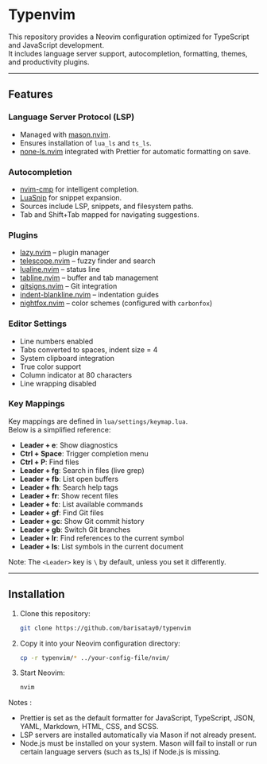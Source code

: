 # Typenvim

This repository provides a Neovim configuration optimized for TypeScript and JavaScript development.  
It includes language server support, autocompletion, formatting, themes, and productivity plugins.

---

## Features

### Language Server Protocol (LSP)
- Managed with [mason.nvim](https://github.com/williamboman/mason.nvim).
- Ensures installation of `lua_ls` and `ts_ls`.
- [none-ls.nvim](https://github.com/nvimtools/none-ls.nvim) integrated with Prettier for automatic formatting on save.

### Autocompletion
- [nvim-cmp](https://github.com/hrsh7th/nvim-cmp) for intelligent completion.
- [LuaSnip](https://github.com/L3MON4D3/LuaSnip) for snippet expansion.
- Sources include LSP, snippets, and filesystem paths.
- Tab and Shift+Tab mapped for navigating suggestions.

### Plugins
- [lazy.nvim](https://github.com/folke/lazy.nvim) – plugin manager
- [telescope.nvim](https://github.com/nvim-telescope/telescope.nvim) – fuzzy finder and search
- [lualine.nvim](https://github.com/nvim-lualine/lualine.nvim) – status line
- [tabline.nvim](https://github.com/kdheepak/tabline.nvim) – buffer and tab management
- [gitsigns.nvim](https://github.com/lewis6991/gitsigns.nvim) – Git integration
- [indent-blankline.nvim](https://github.com/lukas-reineke/indent-blankline.nvim) – indentation guides
- [nightfox.nvim](https://github.com/EdenEast/nightfox.nvim) – color schemes (configured with `carbonfox`)

### Editor Settings
- Line numbers enabled
- Tabs converted to spaces, indent size = 4
- System clipboard integration
- True color support
- Column indicator at 80 characters
- Line wrapping disabled

### Key Mappings
Key mappings are defined in `lua/settings/keymap.lua`.  
Below is a simplified reference:

- **Leader + e**: Show diagnostics
- **Ctrl + Space**: Trigger completion menu
- **Ctrl + P**: Find files
- **Leader + fg**: Search in files (live grep)
- **Leader + fb**: List open buffers
- **Leader + fh**: Search help tags
- **Leader + fr**: Show recent files
- **Leader + fc**: List available commands
- **Leader + gf**: Find Git files
- **Leader + gc**: Show Git commit history
- **Leader + gb**: Switch Git branches
- **Leader + lr**: Find references to the current symbol
- **Leader + ls**: List symbols in the current document

Note: The `<Leader>` key is `\` by default, unless you set it differently.

---

## Installation

1. Clone this repository:
   ```bash
   git clone https://github.com/barisatay0/typenvim
   ```
2. Copy it into your Neovim configuration directory:
   ```bash
   cp -r typenvim/* ../your-config-file/nvim/
   ```
3. Start Neovim:
   ```bash
   nvim
   ```

Notes :
* Prettier is set as the default formatter for JavaScript, TypeScript, JSON, YAML, Markdown, HTML, CSS, and SCSS.
* LSP servers are installed automatically via Mason if not already present.
* Node.js must be installed on your system. Mason will fail to install or run certain language servers (such as ts_ls) if Node.js is missing.

